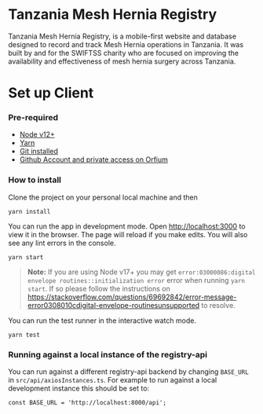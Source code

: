 # Tanzania Mesh Hernia Registry
Tanzania Mesh Hernia Registry, is a mobile-first website and database designed to record and track Mesh Hernia operations in Tanzania. It was built by and for the SWIFTSS charity who are focused on improving the availability and effectiveness of mesh hernia surgery across Tanzania.


# Set up Client

### Pre-required

- [Node v12+](https://orfium.atlassian.net/wiki/spaces/ENG/pages/877101095)
- [Yarn](https://yarnpkg.com/)
- [Git installed](https://git-scm.com/)
- [Github Account and private access on Orfium](https://orfium.atlassian.net/wiki/spaces/ENG/pages/864190801/ORFIUM+Libraries)

### How to install

Clone the project on your personal local machine and then

`yarn install`

You can run the app in development mode. Open [http://localhost:3000](http://localhost:3000/) to view it in the browser. The page will reload if you make edits. You will also see any lint errors in the console.

`yarn start`

> __Note:__ If you are using Node v17+ you may get `error:03000086:digital envelope routines::initialization error` error when running `yarn start`. If so please follow the instructions on https://stackoverflow.com/questions/69692842/error-message-error0308010cdigital-envelope-routinesunsupported to resolve. 

You can run the test runner in the interactive watch mode.

`yarn test`

### Running against a local instance of the registry-api
You can run against a different registry-api backend by changing  `BASE_URL` in `src/api/axiosInstances.ts`. For example to run against a local development instance this should be set to:
~~~
const BASE_URL = 'http://localhost:8000/api';
~~~
